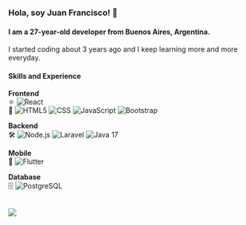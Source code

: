 ### Hola, soy Juan Francisco! 👋
#### I am a 27-year-old developer from Buenos Aires, Argentina.
I started coding about 3 years ago and I keep learning more and more everyday.
#### Skills and Experience

**Frontend**  
⚛️ ![React](https://img.shields.io/badge/-React-FFFFFF?style=flat&logo=react)  
🎨 ![HTML5](https://img.shields.io/badge/-HTML5-FFFFFF?style=flat&logo=HTML5)
![CSS](https://img.shields.io/badge/-CSS-FFFFFF?style=flat&logo=CSS3&logoColor=1572B6)
![JavaScript](https://img.shields.io/badge/-JavaScript-FFFFFF?style=flat&logo=javascript)
![Bootstrap](https://img.shields.io/badge/-Bootstrap-FFFFFF?style=flat&logo=bootstrap&logoColor=563D7C)

**Backend**  
🛠️ ![Node.js](https://img.shields.io/badge/-Node.js-FFFFFF?style=flat&logo=node.js)
![Laravel](https://img.shields.io/badge/-Laravel-FFFFFF?style=flat&logo=laravel)
![Java 17](https://img.shields.io/badge/Java_17-FFFFFF?style=flat&logo=openjdk&logoColor=orange)

**Mobile**  
📱 ![Flutter](https://img.shields.io/badge/-Flutter-FFFFFF?style=flat&logo=flutter)

**Database**  
🗄️ ![PostgreSQL](https://img.shields.io/badge/-PostgreSQL-FFFFFF?style=flat&logo=PostgreSQL)

  
<!-- ![GitHub stats](https://github-readme-stats.vercel.app/api?username=jfranciscopages&show_icons=true) -->
<br>
<a href="https://www.codewars.com/users/jfranciscopages/">
  <img src="https://www.codewars.com/users/jfranciscopages/badges/large">
</a>
<br>
<br>
